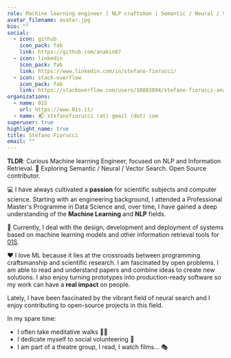 ```yaml
---
role: Machine learning engineer | NLP craftsman | Semantic / Neural / Vector Search
avatar_filename: avatar.jpg
bio: ""
social:
  - icon: github
    icon_pack: fab
    link: https://github.com/anakin87
  - icon: linkedin
    icon_pack: fab
    link: https://www.linkedin.com/in/stefano-fiorucci/
  - icon: stack-overflow
    icon_pack: fab
    link: https://stackoverflow.com/users/10883094/stefano-fiorucci-anakin87    
organizations:
  - name: 01S
    url: https://www.01s.it/
  - name: 📬 stefanofiorucci (at) gmail (dot) com   
superuser: true
highlight_name: true
title: Stefano Fiorucci
email: ""
---
```

**TLDR**: Curious Machine learning Engineer, focused on NLP and Information Retrieval. 🔎 Exploring Semantic / Neural / Vector Search. Open Source contributor.


💻 I have always cultivated a **passion** for scientific subjects and computer science. Starting with an engineering background, I attended a Professional Master's Programme in Data Science and, over time, I have gained a deep understanding of the **Machine Learning** and **NLP** fields.

🔭 Currently, I deal with the design, development and deployment of systems based on machine learning models and other information retrieval tools for [01S](https://www.01s.it/).

❤️ I love ML because it lies at the crossroads between programming craftsmanship and scientific research. I am fascinated by open problems. I am able to read and understand papers and combine ideas to create new solutions. I also enjoy turning prototypes into production-ready software so my work can have a **real impact** on people.

Lately, I have been fascinated by the vibrant field of neural search and I enjoy contributing to open-source projects in this field.

In my spare time:

* I often take meditative walks 🚶‍♂️
* I dedicate myself to social volunteering 💫
* I am part of a theatre group, I read, I watch films... 🎭
